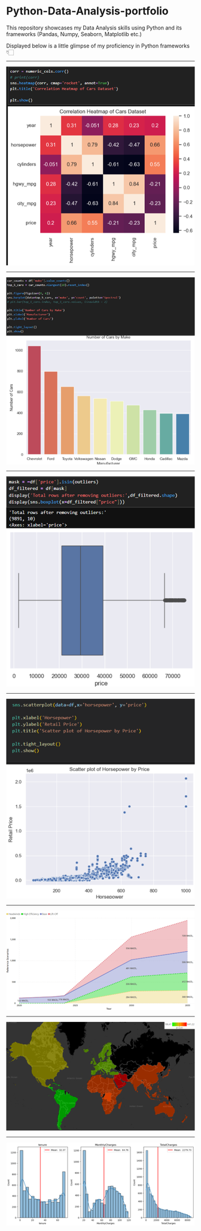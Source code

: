 # Python-Data-Analysis-portfolio
This repository showcases my Data Analysis skills using Python and its frameworks (Pandas, Numpy, Seaborn, Matplotlib etc.)

Displayed below is a little glimpse of my proficiency in Python frameworks 👇🏻

---
![alttext](Cars_dataset_EDA/images/heatmap.png)

---
![alttext](Cars_dataset_EDA/images/barplot.png)

---
![alttext](Cars_dataset_EDA/images/boxplot_2.png)

---
![alttext](Cars_dataset_EDA/images/scatterplot.png)

---
![alttext](Global_AI_Emissions/images/stacked_area_chart.png)

---
![alttext](Global_AI_Emissions/images/filled_map.png)

---
![alttext](Telecom_dataset/images/numerical_feature_dist.png)
